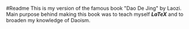 #Readme
This is my version of the famous book  "Dao De Jing" by Laozi. Main purpose behind making this book was to teach myself **_LaTeX_** and to broaden my knowledge of Daoism.
